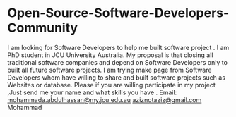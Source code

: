 # Open-Source-Software-Developers-Community
I am looking for Software Developers to help me built software project . I am PhD student in JCU University Australia. My proposal is that closing all traditional software companies and depend on Software Developers only to built all future software projects. I am trying make page from Software Developers whom have willing to share and built software projects such as Websites or database.  Please if you are willing participate in my project ,Just send me your name and what skills you have . Email: mohammada.abdulhassan@my.jcu.edu.au aziznotaziz@gmail.com Mohammad
